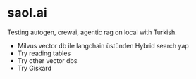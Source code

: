 # saol.ai

Testing autogen, crewai, agentic rag on local with Turkish.


* Milvus vector db ile langchain üstünden Hybrid search yap
* Try reading tables   
* Try other vector dbs  
* Try Giskard    